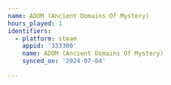 ```yaml
---
name: ADOM (Ancient Domains Of Mystery)
hours_played: 1
identifiers:
  - platform: steam
    appid: '333300'
    name: ADOM (Ancient Domains Of Mystery)
    synced_on: '2024-07-04'

---
```

